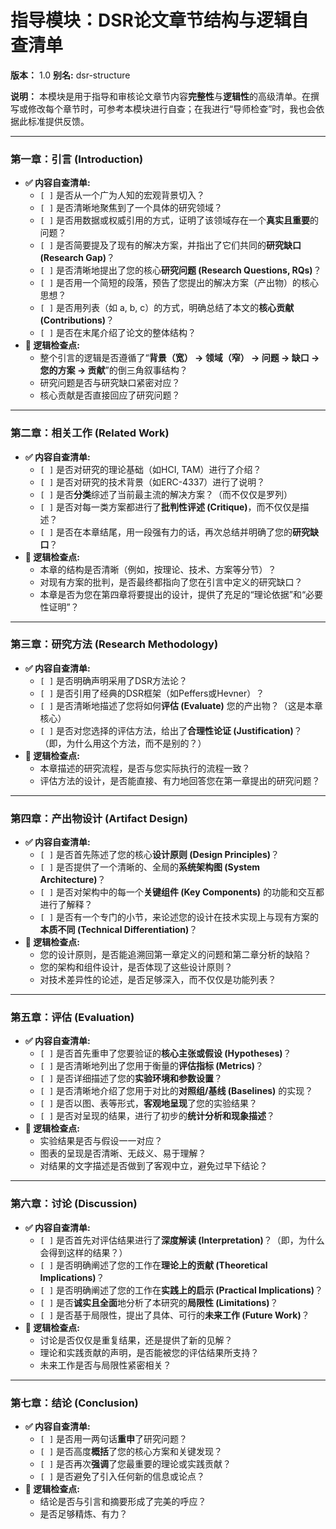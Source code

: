 # 指导模块：DSR论文章节结构与逻辑自查清单

**版本：** 1.0
**别名:** dsr-structure

**说明：** 本模块是用于指导和审核论文章节内容**完整性**与**逻辑性**的高级清单。在撰写或修改每个章节时，可参考本模块进行自查；在我进行“导师检查”时，我也会依据此标准提供反馈。

---

### **第一章：引言 (Introduction)**

*   **✅ 内容自查清单:**
    *   `[ ]` 是否从一个广为人知的宏观背景切入？
    *   `[ ]` 是否清晰地聚焦到了一个具体的研究领域？
    *   `[ ]` 是否用数据或权威引用的方式，证明了该领域存在一个**真实且重要**的问题？
    *   `[ ]` 是否简要提及了现有的解决方案，并指出了它们共同的**研究缺口 (Research Gap)**？
    *   `[ ]` 是否清晰地提出了您的核心**研究问题 (Research Questions, RQs)**？
    *   `[ ]` 是否用一个简短的段落，预告了您提出的解决方案（产出物）的核心思想？
    *   `[ ]` 是否用列表（如 a, b, c）的方式，明确总结了本文的**核心贡献 (Contributions)**？
    *   `[ ]` 是否在末尾介绍了论文的整体结构？
*   **🔎 逻辑检查点:**
    *   整个引言的逻辑是否遵循了“**背景（宽） → 领域（窄） → 问题 → 缺口 → 您的方案 → 贡献**”的倒三角叙事结构？
    *   研究问题是否与研究缺口紧密对应？
    *   核心贡献是否直接回应了研究问题？

---

### **第二章：相关工作 (Related Work)**

*   **✅ 内容自查清单:**
    *   `[ ]` 是否对研究的理论基础（如HCI, TAM）进行了介绍？
    *   `[ ]` 是否对研究的技术背景（如ERC-4337）进行了说明？
    *   `[ ]` 是否**分类**综述了当前最主流的解决方案？（而不仅仅是罗列）
    *   `[ ]` 是否对每一类方案都进行了**批判性评述 (Critique)**，而不仅仅是描述？
    *   `[ ]` 是否在本章结尾，用一段强有力的话，再次总结并明确了您的**研究缺口**？
*   **🔎 逻辑检查点:**
    *   本章的结构是否清晰（例如，按理论、技术、方案等分节）？
    *   对现有方案的批判，是否最终都指向了您在引言中定义的研究缺口？
    *   本章是否为您在第四章将要提出的设计，提供了充足的“理论依据”和“必要性证明”？

---

### **第三章：研究方法 (Research Methodology)**

*   **✅ 内容自查清单:**
    *   `[ ]` 是否明确声明采用了DSR方法论？
    *   `[ ]` 是否引用了经典的DSR框架（如Peffers或Hevner）？
    *   `[ ]` 是否清晰地描述了您将如何**评估 (Evaluate)** 您的产出物？（这是本章核心）
    *   `[ ]` 是否对您选择的评估方法，给出了**合理性论证 (Justification)**？（即，为什么用这个方法，而不是别的？）
*   **🔎 逻辑检查点:**
    *   本章描述的研究流程，是否与您实际执行的流程一致？
    *   评估方法的设计，是否能直接、有力地回答您在第一章提出的研究问题？

---

### **第四章：产出物设计 (Artifact Design)**

*   **✅ 内容自查清单:**
    *   `[ ]` 是否首先陈述了您的核心**设计原则 (Design Principles)**？
    *   `[ ]` 是否提供了一个清晰的、全局的**系统架构图 (System Architecture)**？
    *   `[ ]` 是否对架构中的每一个**关键组件 (Key Components)** 的功能和交互都进行了解释？
    *   `[ ]` 是否有一个专门的小节，来论述您的设计在技术实现上与现有方案的**本质不同 (Technical Differentiation)**？
*   **🔎 逻辑检查点:**
    *   您的设计原则，是否能追溯回第一章定义的问题和第二章分析的缺陷？
    *   您的架构和组件设计，是否体现了这些设计原则？
    *   对技术差异性的论述，是否足够深入，而不仅仅是功能列表？

---

### **第五章：评估 (Evaluation)**

*   **✅ 内容自查清单:**
    *   `[ ]` 是否首先重申了您要验证的**核心主张或假设 (Hypotheses)**？
    *   `[ ]` 是否清晰地列出了您用于衡量的**评估指标 (Metrics)**？
    *   `[ ]` 是否详细描述了您的**实验环境和参数设置**？
    *   `[ ]` 是否清晰地介绍了您用于对比的**对照组/基线 (Baselines)** 的实现？
    *   `[ ]` 是否以图、表等形式，**客观地呈现**了您的实验结果？
    *   `[ ]` 是否对呈现的结果，进行了初步的**统计分析和现象描述**？
*   **🔎 逻辑检查点:**
    *   实验结果是否与假设一一对应？
    *   图表的呈现是否清晰、无歧义、易于理解？
    *   对结果的文字描述是否做到了客观中立，避免过早下结论？

---

### **第六章：讨论 (Discussion)**

*   **✅ 内容自查清单:**
    *   `[ ]` 是否首先对评估结果进行了**深度解读 (Interpretation)**？（即，为什么会得到这样的结果？）
    *   `[ ]` 是否明确阐述了您的工作在**理论上的贡献 (Theoretical Implications)**？
    *   `[ ]` 是否明确阐述了您的工作在**实践上的启示 (Practical Implications)**？
    *   `[ ]` 是否**诚实且全面**地分析了本研究的**局限性 (Limitations)**？
    *   `[ ]` 是否基于局限性，提出了具体、可行的**未来工作 (Future Work)**？
*   **🔎 逻辑检查点:**
    *   讨论是否仅仅是重复结果，还是提供了新的见解？
    *   理论和实践贡献的声明，是否能被您的评估结果所支持？
    *   未来工作是否与局限性紧密相关？

---

### **第七章：结论 (Conclusion)**

*   **✅ 内容自查清单:**
    *   `[ ]` 是否用一两句话**重申**了研究问题？
    *   `[ ]` 是否高度**概括**了您的核心方案和关键发现？
    *   `[ ]` 是否再次**强调**了您最重要的理论或实践贡献？
    *   `[ ]` 是否避免了引入任何新的信息或论点？
*   **🔎 逻辑检查点:**
    *   结论是否与引言和摘要形成了完美的呼应？
    *   是否足够精炼、有力？
